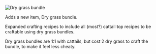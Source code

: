 ![Dry grass bundle](https://github.com/user-attachments/assets/3e0da463-e27b-4385-a38c-e70543125f1c)

Adds a new item, Dry grass bundle. 

Expanded crafting recipes to include all (most?) cattail top recipes to be craftable using dry grass bundles.

Dry grass bundles are 1:1 with cattails, but cost 2 dry grass to craft the bundle, to make it feel less cheaty.
